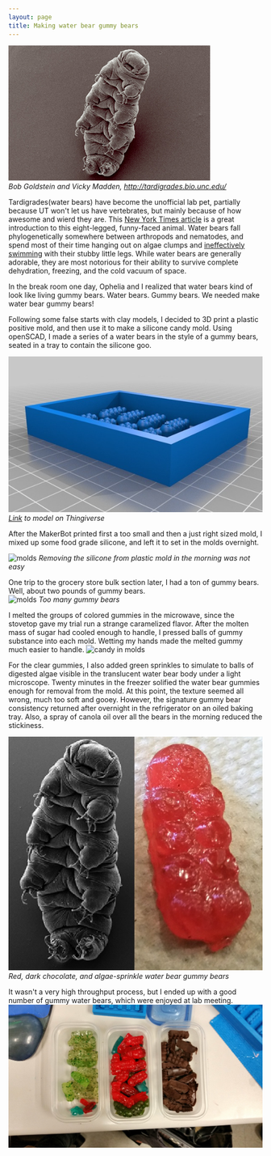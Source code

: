 ```yaml
---
layout: page
title: Making water bear gummy bears
---
```

![Wikipedia tardigrade](/images/tardigrade.jpg)
<br>*Bob Goldstein and Vicky Madden, http://tardigrades.bio.unc.edu/*

Tardigrades(water bears) have become the unofficial lab pet, partially because UT won't let us have vertebrates, but mainly because of how awesome and wierd they are. This [New York Times article](http://www.nytimes.com/2015/09/08/science/the-tardigrade-water-bear.html?_r=0) is a great introduction to this eight-legged, funny-faced animal.  Water bears fall phylogenetically somewhere between arthropods and nematodes, and spend most of their time hanging out on algae clumps and [ineffectively swimming](https://www.youtube.com/watch?v=xl-9bSv27WU) with their stubby little legs. While water bears are generally adorable, they are most notorious for their ability to survive complete dehydration, freezing, and the cold vacuum of space.  

In the break room one day, Ophelia and I realized that water bears kind of look like living gummy bears.  Water bears. Gummy bears.  We needed make water bear gummy bears!  


Following some false starts with clay models, I decided to 3D print a plastic positive mold, and then use it to make a silicone candy mold. Using openSCAD, I made a series of a water bears in the style of a gummy bears, seated in a tray to contain the silicone goo. 

![Thingiverse preview](/images/waterbearthing.png)
<br>*[Link](http://www.thingiverse.com/thing:1096026) to model on Thingiverse*

After the MakerBot printed first a too small and then a just right sized mold, I mixed up some food grade silicone, and left it to set in the molds overnight.  

![molds](/images/siliconsetting.jpg)
*Removing the silicone from plastic mold in the morning was not easy*

One trip to the grocery store bulk section later, I had a ton of gummy bears. Well, about two pounds of gummy bears.  
![molds](/images/gummybears.jpg)
*Too many gummy bears*

I melted the groups of colored gummies in the microwave, since the stovetop gave my trial run a strange caramelized flavor. After the molten mass of sugar had cooled enough to handle, I pressed balls of gummy substance into each mold. Wetting my hands made the melted gummy much easier to handle.
![candy in molds](/images/candyinmolds.jpg)

For the clear gummies, I also added green sprinkles to simulate to balls of digested algae visible in the translucent water bear body under a light microscope. Twenty minutes in the freezer solified the water bear gummies enough for removal from the mold. At this point, the texture seemed all wrong, much too soft and gooey.  However, the signature gummy bear consistency returned after overnight in the refrigerator on an oiled baking tray. Also, a spray of canola oil over all the bears in the morning reduced the stickiness. 

![closeup](/images/closeup.jpg)
*Red, dark chocolate, and algae-sprinkle water bear gummy bears*

It wasn't a very high throughput process, but I ended up with a good number of gummy water bears, which were enjoyed at lab meeting. 
![candy in trays](/images/allcandies.jpg)






